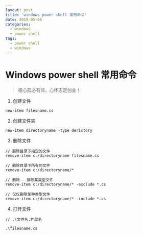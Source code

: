 ```yaml
---
layout: post
title: 'windows power shell 常用命令'
date: 2019-05-06
categories:
  - windows 
  - power shell
tags:
  - power shell
  - windows
---
```


# Windows power shell 常用命令

> 德心孤必有邻，心怀志定创业！

1. 创建文件

```shell
new-item filesname.cs
```

2. 创建文件夹

```shell
new-item directoryname -type derictory
```

3. 删除文件

```shell
// 删除目录下指定的文件
remove-item c:/directoryname filesname.cs

// 删除目录下所有的文件
remove-item c:/directoryname/*

// 删除---排除某类型文件
remove-item c:/directoryname/* -exclude *.cs

// 仅仅删除某种类型文件
remove-item c:/directoryname/* -include *.cs
```

4. 打开文件

```shell
// .\文件名.扩展名

.\filesname.cs
```